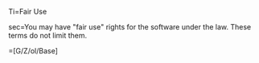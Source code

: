 Ti=Fair Use

sec=You may have "fair use" rights for the software under the law. These terms do not limit them.

=[G/Z/ol/Base]
